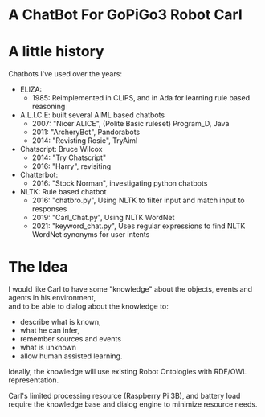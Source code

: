 # A ChatBot For GoPiGo3 Robot Carl


# A little history

Chatbots I've used over the years:
- ELIZA:
  - 1985: Reimplemented in CLIPS, and in Ada for learning rule based reasoning
- A.L.I.C.E: built several AIML based chatbots
  - 2007: "Nicer ALICE", (Polite Basic ruleset) Program_D, Java
  - 2011: "ArcheryBot", Pandorabots
  - 2014: "Revisting Rosie", TryAiml
- Chatscript: Bruce Wilcox
  - 2014: "Try Chatscript"   
  - 2016: "Harry", revisiting 
- Chatterbot: 
  - 2016: "Stock Norman", investigating python chatbots
- NLTK: Rule based chatbot
  - 2016: "chatbro.py", Using NLTK to filter input and match input to responses
  - 2019: "Carl_Chat.py", Using NLTK WordNet 
  - 2021: "keyword_chat.py", Uses regular expressions to find NLTK WordNet synonyms for user intents
 
# The Idea

I would like Carl to have some "knowledge" about the objects, events and agents in his environment,  
and to be able to dialog about the knowledge to:  
- describe what is known, 
- what he can infer,  
- remember sources and events  
- what is unknown  
- allow human assisted learning.  

Ideally, the knowledge will use existing Robot Ontologies with RDF/OWL representation.

Carl's limited processing resource (Raspberry Pi 3B),  and battery load require the knowledge base and dialog engine to minimize resource needs.

